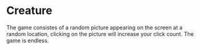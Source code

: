 # Creature
The game consistes of a random picture appearing on the screen at a random location, clicking
on the picture will increase your click count. The game is endless.

